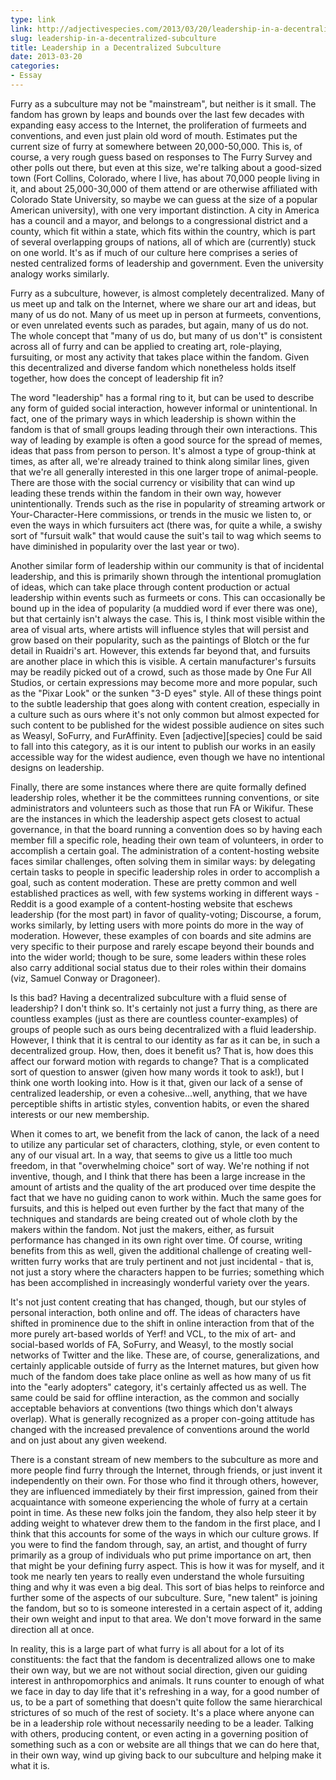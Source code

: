 ```yaml
---
type: link
link: http://adjectivespecies.com/2013/03/20/leadership-in-a-decentralized-subculture/
slug: leadership-in-a-decentralized-subculture
title: Leadership in a Decentralized Subculture
date: 2013-03-20
categories:
- Essay
---
```


Furry as a subculture may not be "mainstream", but neither is it small. The
fandom has grown by leaps and bounds over the last few decades with expanding
easy access to the Internet, the proliferation of furmeets and conventions, and
even just plain old word of mouth. Estimates put the current size of furry at
somewhere between 20,000-50,000. This is, of course, a very rough guess based on
responses to The Furry Survey and other polls out there, but even at this size,
we're talking about a good-sized town (Fort Collins, Colorado, where I live, has
about 70,000 people living in it, and about 25,000-30,000 of them attend or are
otherwise affiliated with Colorado State University, so maybe we can guess at
the size of a popular American university), with one very important distinction.
A city in America has a council and a mayor, and belongs to a congressional
district and a county, which fit within a state, which fits within the country,
which is part of several overlapping groups of nations, all of which are
(currently) stuck on one world. It's as if much of our culture here comprises a
series of nested centralized forms of leadership and government. Even the
university analogy works similarly.

Furry as a subculture, however, is almost completely decentralized. Many of us
meet up and talk on the Internet, where we share our art and ideas, but many of
us do not. Many of us meet up in person at furmeets, conventions, or even
unrelated events such as parades, but again, many of us do not. The whole
concept that "many of us do, but many of us don't" is consistent across all of
furry and can be applied to creating art, role-playing, fursuiting, or most any
activity that takes place within the fandom. Given this decentralized and
diverse fandom which nonetheless holds itself together, how does the concept of
leadership fit in?<!--more-->

The word "leadership" has a formal ring to it, but can be used to describe any
form of guided social interaction, however informal or unintentional. In fact,
one of the primary ways in which leadership is shown within the fandom is that
of small groups leading through their own interactions. This way of leading by
example is often a good source for the spread of memes, ideas that pass from
person to person. It's almost a type of group-think at times, as after all,
we're already trained to think along similar lines, given that we're all
generally interested in this one larger trope of animal-people. There are those
with the social currency or visibility that can wind up leading these trends
within the fandom in their own way, however unintentionally. Trends such as the
rise in popularity of streaming artwork or Your-Character-Here commissions, or
trends in the music we listen to, or even the ways in which fursuiters act
(there was, for quite a while, a swishy sort of "fursuit walk" that would cause
the suit's tail to wag which seems to have diminished in popularity over the
last year or two).

Another similar form of leadership within our community is that of incidental
leadership, and this is primarily shown through the intentional promuglation of
ideas, which can take place through content production or actual leadership
within events such as furmeets or cons. This can occasionally be bound up in the
idea of popularity (a muddied word if ever there was one), but that certainly
isn't always the case. This is, I think most visible within the area of visual
arts, where artists will influence styles that will persist and grow based on
their popularity, such as the paintings of Blotch or the fur detail in Ruaidri's
art. However, this extends far beyond that, and fursuits are another place in
which this is visible. A certain manufacturer's fursuits may be readily picked
out of a crowd, such as those made by One Fur All Studios, or certain
expressions may become more and more popular, such as the "Pixar Look" or the
sunken "3-D eyes" style. All of these things point to the subtle leadership that
goes along with content creation, especially in a culture such as ours where
it's not only common but almost expected for such content to be published for
the widest possible audience on sites such as Weasyl, SoFurry, and FurAffinity.
Even \[adjective\]\[species\] could be said to fall into this category, as it is
our intent to publish our works in an easily accessible way for the widest
audience, even though we have no intentional designs on leadership.

Finally, there are some instances where there are quite formally defined
leadership roles, whether it be the committees running conventions, or site
administrators and volunteers such as those that run FA or Wikifur. These are
the instances in which the leadership aspect gets closest to actual governance,
in that the board running a convention does so by having each member fill a
specific role, heading their own team of volunteers, in order to accomplish a
certain goal. The administration of a content-hosting website faces similar
challenges, often solving them in similar ways: by delegating certain tasks to
people in specific leadership roles in order to accomplish a goal, such as
content moderation. These are pretty common and well established practices as
well, with few systems working in different ways - Reddit is a good example of a
content-hosting website that eschews leadership (for the most part) in favor of
quality-voting; Discourse, a forum, works similarly, by letting users with more
points do more in the way of moderation. However, these examples of con boards
and site admins are very specific to their purpose and rarely escape beyond
their bounds and into the wider world; though to be sure, some leaders within
these roles also carry additional social status due to their roles within their
domains (viz, Samuel Conway or Dragoneer).

Is this bad? Having a decentralized subculture with a fluid sense of leadership?
I don't think so. It's certainly not just a furry thing, as there are countless
examples (just as there are countless counter-examples) of groups of people such
as ours being decentralized with a fluid leadership. However, I think that it is
central to our identity as far as it can be, in such a decentralized group. How,
then, does it benefit us? That is, how does this affect our forward motion with
regards to change? That is a complicated sort of question to answer (given how
many words it took to ask!), but I think one worth looking into. How is it that,
given our lack of a sense of centralized leadership, or even a cohesive...well,
anything, that we have perceptible shifts in artistic styles, convention habits,
or even the shared interests or our new membership.

When it comes to art, we benefit from the lack of canon, the lack of a need to
utilize any particular set of characters, clothing, style, or even content to
any of our visual art. In a way, that seems to give us a little too much
freedom, in that "overwhelming choice" sort of way. We're nothing if not
inventive, though, and I think that there has been a large increase in the
amount of artists and the quality of the art produced over time despite the fact
that we have no guiding canon to work within. Much the same goes for fursuits,
and this is helped out even further by the fact that many of the techniques and
standards are being created out of whole cloth by the makers within the fandom.
Not just the makers, either, as fursuit performance has changed in its own right
over time. Of course, writing benefits from this as well, given the additional
challenge of creating well-written furry works that are truly pertinent and not
just incidental - that is, not just a story where the characters happen to be
furries; something which has been accomplished in increasingly wonderful variety
over the years.

It's not just content creating that has changed, though, but our styles of
personal interaction, both online and off. The ideas of characters have shifted
in prominence due to the shift in online interaction from that of the more
purely art-based worlds of Yerf! and VCL, to the mix of art- and social-based
worlds of FA, SoFurry, and Weasyl, to the mostly social networks of Twitter and
the like. These are, of course, generalizations, and certainly applicable
outside of furry as the Internet matures, but given how much of the fandom does
take place online as well as how many of us fit into the "early adopters"
category, it's certainly affected us as well. The same could be said for offline
interaction, as the common and socially acceptable behaviors at conventions (two
things which don't always overlap). What is generally recognized as a proper
con-going attitude has changed with the increased prevalence of conventions
around the world and on just about any given weekend.

There is a constant stream of new members to the subculture as more and more
people find furry through the Internet, through friends, or just invent it
independently on their own. For those who find it through others, however, they
are influenced immediately by their first impression, gained from their
acquaintance with someone experiencing the whole of furry at a certain point in
time. As these new folks join the fandom, they also help steer it by adding
weight to whatever drew them to the fandom in the first place, and I think that
this accounts for some of the ways in which our culture grows. If you were to
find the fandom through, say, an artist, and thought of furry primarily as a
group of individuals who put prime importance on art, then that might be your
defining furry aspect. This is how it was for myself, and it took me nearly ten
years to really even understand the whole fursuiting thing and why it was even a
big deal. This sort of bias helps to reinforce and further some of the aspects
of our subculture. Sure, "new talent" is joining the fandom, but so to is
someone interested in a certain aspect of it, adding their own weight and input
to that area. We don't move forward in the same direction all at once.

In reality, this is a large part of what furry is all about for a lot of its
constituents: the fact that the fandom is decentralized allows one to make their
own way, but we are not without social direction, given our guiding interest in
anthropomorphics and animals. It runs counter to enough of what we face in day
to day life that it's refreshing in a way, for a good number of us, to be a part
of something that doesn't quite follow the same hierarchical strictures of so
much of the rest of society. It's a place where anyone can be in a leadership
role without necessarily needing to be a leader. Talking with others, producing
content, or even acting in a governing position of something such as a con or
website are all things that we can do here that, in their own way, wind up
giving back to our subculture and helping make it what it is.
